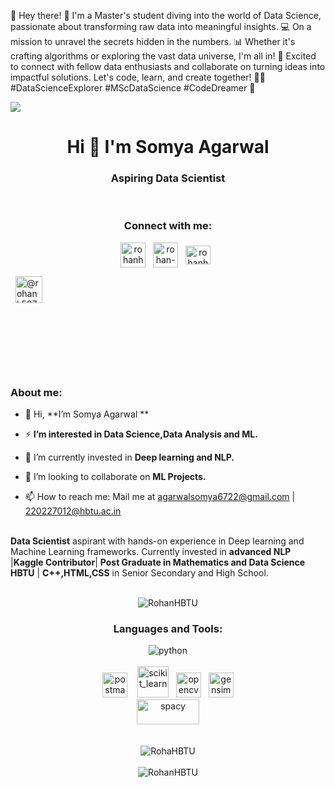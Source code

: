 🚀 Hey there! 
👋 I'm a Master's student diving into the world of Data Science, passionate about transforming raw data into meaningful insights. 
💻 On a mission to unravel the secrets hidden in the numbers.
📊 Whether it's crafting algorithms or exploring the vast data universe, I'm all in! 
🌌 Excited to connect with fellow data enthusiasts and collaborate on turning ideas into impactful solutions. 
Let's code, learn, and create together! 🤖✨ #DataScienceExplorer #MScDataScience #CodeDreamer 🚀

<a href="https://rohanhbtu.github.io/"><img src="LinkedIn banner.png"/></a>
<h1 align="center">Hi 👋 I'm  Somya Agarwal</h1>
<h3 align="center">Aspiring Data Scientist</h3>
<br>
<h3 align="center">Connect with me:</h3>
<!---<br>--->
<p align="center">
<a href="https://dev.to/rohanhbtu" target="blank"><img align="center" src="https://raw.githubusercontent.com/rahuldkjain/github-profile-readme-generator/master/src/images/icons/Social/devto.svg" alt="rohanhbtu" height="40" width="40" /></a>
&nbsp;
<a href="https://www.linkedin.com/in/somya2/" target="blank"><img align="center" src="https://skillicons.dev/icons?i=linkedin" alt="rohan-kumar-singh" height="40" width="40" /></a>
&nbsp;
<a href="https://www.kaggle.com/somya2115" target="blank"><img align="center" src="https://raw.githubusercontent.com/rahuldkjain/github-profile-readme-generator/master/src/images/icons/Social/kaggle.svg" alt="rohanhbtu" height="30" width="40" /></a>
&nbsp;

&nbsp;
<a href="mailto:agarwalsomya6722@gmail.com"><img align="center" src="https://downloadr2.apkmirror.com/wp-content/uploads/2020/10/Gmail_round.png" alt="@rohank587" height="43" width="43" /></a>
&nbsp;

&nbsp;

&nbsp;

</p>
<br>
<br>
<h3 align="left">About me:</h3>

- 👋 Hi, **I’m Somya Agarwal **<br>

- ⚡ **I’m interested in Data Science,Data Analysis and ML.**<br>

- 🌱 I’m currently invested in **Deep learning and NLP.**<br>

- 💬 I’m looking to collaborate on **ML Projects.**<br>

- 📫 How to reach me: Mail me at agarwalsomya6722@gmail.com | 220227012@hbtu.ac.in  <br>
<br>
<strong>Data Scientist</strong> aspirant with hands-on experience in Deep learning and Machine Learning frameworks. Currently invested in <strong>advanced NLP</strong> |<strong>Kaggle Contributor</strong>| <strong>Post Graduate in Mathematics and Data Science HBTU</strong> | <strong>C++,HTML,CSS</strong> in Senior Secondary and High School.
<br><br>
<p align="center"> <img src="https://komarev.com/ghpvc/?username=RohanHBTU&label=Profile%20views&color=0e75b6&style=for-the-badge" alt="RohanHBTU" /> </p>
<center>
<p align="center">
<h3 align="center">Languages and Tools:</h3>
<p align="center">
<img align="center" src="https://skillicons.dev/icons?i=py,c,cpp,mongodb,mysql,heroku,flask,fastapi,tensorflow,pytorch,cmake,html,css,git,netlify,linux,vscode,docker,bash,githubactions&perline=4" alt="python"/>
<br><br>
<img src="https://www.vectorlogo.zone/logos/getpostman/getpostman-icon.svg" alt="postman" width="40" height="40"/> &nbsp;&nbsp;
<img src="https://upload.wikimedia.org/wikipedia/commons/0/05/Scikit_learn_logo_small.svg" alt="scikit_learn" width="50" height="50"/>&nbsp;&nbsp;
<img src="https://opencv.org/wp-content/uploads/2020/07/OpenCV_logo_no_text_.png" alt="opencv" width="40" height="40"/>&nbsp;&nbsp;
<img src="https://camo.githubusercontent.com/0af679e0f4bfdd38ebbf1065bfe04f8f4e23cafff24df48b9883bbbb9413ff08/687474703a2f2f726172652d746563686e6f6c6f676965732e636f6d2f77702d636f6e74656e742f75706c6f6164732f323031362f30322f726172655f696d6167655f6f6e6c792e706e67" alt="gensim" width="40" height="40"/>
<br>
<img src="https://upload.wikimedia.org/wikipedia/commons/thumb/8/88/SpaCy_logo.svg/2560px-SpaCy_logo.svg.png" alt="spacy" width="100" height="40"/>
<br><br>
<br>
<img align="center" src="https://github-readme-stats.vercel.app/api?username=RohanHBTU&show_icons=true&locale=en&theme=dracula" alt="RohaHBTU" />
<br><br>
<img align="center" src="https://github-readme-streak-stats.herokuapp.com/?user=RohanHBTU&theme=dracula" alt="RohanHBTU" />
</p>


</p></center>
<!---
<img align="center" src="https://github-readme-stats.vercel.app/api/top-langs/?username=RohanHBTU&theme=dracula&layout=compact" alt="RohaHBTU" />
--->


<!---
RohanHBTU/RohanHBTU is a ✨ special ✨ repository because its `README.md` (this file) appears on your GitHub profile.
You can click the Preview link to take a look at your changes.
--->




